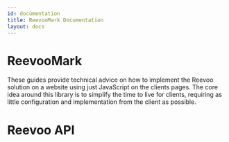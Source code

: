 ```yaml
---
id: documentation
title: ReevooMark Documentation
layout: docs
---
```


ReevooMark
==========

These guides provide technical advice on how to implement the Reevoo solution on a website using just JavaScript on the clients pages. The core idea around this library is to simplify the time to live for clients, requiring as little configuration and implementation from the client as possible.

Reevoo API
==========
